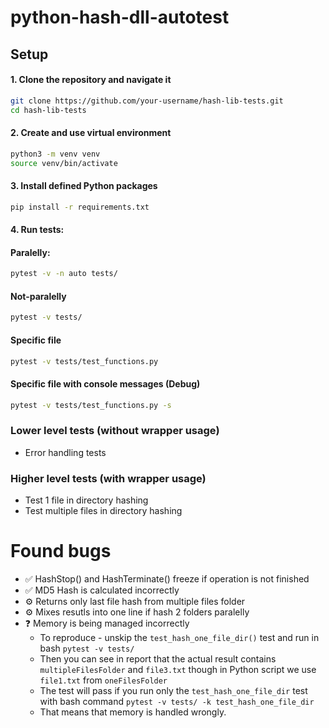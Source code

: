 # python-hash-dll-autotest

## Setup

#### 1. Clone the repository and navigate it

```bash
git clone https://github.com/your-username/hash-lib-tests.git
cd hash-lib-tests
```

#### 2. Create and use virtual environment

```bash
python3 -m venv venv
source venv/bin/activate
```

#### 3. Install defined Python packages

```bash
pip install -r requirements.txt
```

#### 4. Run tests:

#### Paralelly:

```bash
pytest -v -n auto tests/
```

#### Not-paralelly

```bash
pytest -v tests/
```

#### Specific file

```bash
pytest -v tests/test_functions.py
```

#### Specific file with console messages (Debug)

```bash
pytest -v tests/test_functions.py -s
```

### Lower level tests (without wrapper usage)

- Error handling tests

### Higher level tests (with wrapper usage)

- Test 1 file in directory hashing
- Test multiple files in directory hashing

# Found bugs

- ✅ HashStop() and HashTerminate() freeze if operation is not finished
- ✅ MD5 Hash is calculated incorrectly
- ⚙️ Returns only last file hash from multiple files folder
- ⚙️ Mixes resutls into one line if hash 2 folders paralelly
- ❓️ Memory is being managed incorrectly
  - To reproduce - unskip the `test_hash_one_file_dir()` test and run in bash `pytest -v tests/`
  - Then you can see in report that the actual result contains `multipleFilesFolder` and `file3.txt` though in Python script we use `file1.txt` from `oneFilesFolder`
  - The test will pass if you run only the `test_hash_one_file_dir` test with bash command `pytest -v tests/ -k test_hash_one_file_dir`
  - That means that memory is handled wrongly.
